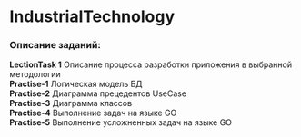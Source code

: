 # IndustrialTechnology
### Описание заданий: <br>
**LectionTask 1** Описание процесса разработки приложения в выбранной методологии <br> 
**Practise-1** Логическая модель БД <br> 
**Practise-2** Диаграмма прецедентов UseCase <br>
**Practise-3** Диаграмма классов <br>
**Practise-4** Выполнение задач на языке GO <br>
**Practise-5** Выполнение усложненных задач на языке GO <br>
